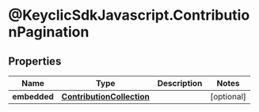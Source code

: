 # @KeyclicSdkJavascript.ContributionPagination

## Properties
Name | Type | Description | Notes
------------ | ------------- | ------------- | -------------
**embedded** | [**ContributionCollection**](ContributionCollection.md) |  | [optional] 


